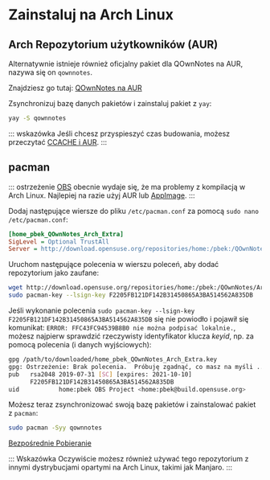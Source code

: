 # Zainstaluj na Arch Linux

## Arch Repozytorium użytkowników (AUR)

Alternatywnie istnieje również oficjalny pakiet dla QOwnNotes na AUR, nazywa się on `qownnotes`.

Znajdziesz go tutaj: [QOwnNotes na AUR](https://aur.archlinux.org/packages/qownnotes)

Zsynchronizuj bazę danych pakietów i zainstaluj pakiet z `yay`:

```bash
yay -S qownnotes
```

::: wskazówka Jeśli chcesz przyspieszyć czas budowania, możesz przeczytać [CCACHE i AUR](https://www.reddit.com/r/archlinux/comments/6vez44/a_small_tip_if_you_compile_from_aur/).
:::

## pacman

::: ostrzeżenie [OBS](https://build.opensuse.org/package/show/home:pbek:QOwnNotes/desktop) obecnie wydaje się, że ma problemy z kompilacją w Arch Linux. Najlepiej na razie użyj AUR lub [AppImage](./appimage.md).
:::

Dodaj następujące wiersze do pliku `/etc/pacman.conf` za pomocą `sudo nano /etc/pacman.conf`:

```ini
[home_pbek_QOwnNotes_Arch_Extra]
SigLevel = Optional TrustAll
Server = http://download.opensuse.org/repositories/home:/pbek:/QOwnNotes/Arch_Extra/$arch
```

Uruchom następujące polecenia w wierszu poleceń, aby dodać repozytorium jako zaufane:

```bash
wget http://download.opensuse.org/repositories/home:/pbek:/QOwnNotes/Arch_Extra/x86_64/home_pbek_QOwnNotes_Arch_Extra.key -O - | sudo pacman-key --add -
sudo pacman-key --lsign-key F2205FB121DF142B31450865A3BA514562A835DB
```

Jeśli wykonanie polecenia `sudo pacman-key --lsign-key F2205FB121DF142B31450865A3BA514562A835DB` się nie powiodło i pojawił się komunikat: `ERROR: FFC43FC94539B8B0 nie można podpisać lokalnie.`, możesz najpierw sprawdzić rzeczywisty identyfikator klucza *keyid*, np. za pomocą polecenia (i danych wyjściowych):

```bash
gpg /path/to/downloaded/home_pbek_QOwnNotes_Arch_Extra.key
gpg: Ostrzeżenie: Brak polecenia.  Próbuję zgadnąć, co masz na myśli ...
pub   rsa2048 2019-07-31 [SC] [expires: 2021-10-10]
      F2205FB121DF142B31450865A3BA514562A835DB
uid           home:pbek OBS Project <home:pbek@build.opensuse.org>
```

Możesz teraz zsynchronizować swoją bazę pakietów i zainstalować pakiet z `pacman`:

```bash
sudo pacman -Syy qownnotes
```

[Bezpośrednie Pobieranie](https://download.opensuse.org/repositories/home:/pbek:/QOwnNotes/Arch_Extra)

::: Wskazówka
Oczywiście możesz również używać tego repozytorium z innymi dystrybucjami opartymi na Arch Linux, takimi jak Manjaro.
:::
